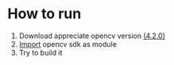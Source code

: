 # How to run 
1) Download appreciate opencv version [(4.2.0)](https://sourceforge.net/projects/opencvlibrary/files/4.2.0/opencv-4.2.0-android-sdk.zip/download)
2) [Import](https://android.jlelse.eu/a-beginners-guide-to-setting-up-opencv-android-library-on-android-studio-19794e220f3c) opencv sdk as module
3) Try to build it
